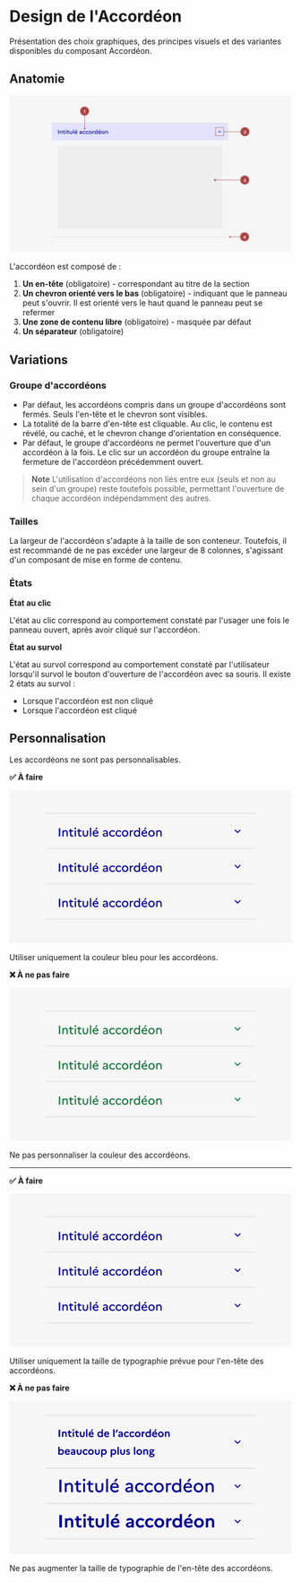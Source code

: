 # Design de l'Accordéon

Présentation des choix graphiques, des principes visuels et des variantes disponibles du composant Accordéon.

## Anatomie

![Anatomie de l'accordéon](./assets/anatomy/anatomy-1.png)

L'accordéon est composé de :

1. **Un en-tête** (obligatoire) - correspondant au titre de la section
2. **Un chevron orienté vers le bas** (obligatoire) - indiquant que le panneau peut s'ouvrir. Il est orienté vers le haut quand le panneau peut se refermer
3. **Une zone de contenu libre** (obligatoire) - masquée par défaut
4. **Un séparateur** (obligatoire)

## Variations

### Groupe d'accordéons

- Par défaut, les accordéons compris dans un groupe d'accordéons sont fermés. Seuls l'en-tête et le chevron sont visibles.
- La totalité de la barre d'en-tête est cliquable. Au clic, le contenu est révélé, ou caché, et le chevron change d'orientation en conséquence.
- Par défaut, le groupe d'accordéons ne permet l'ouverture que d'un accordéon à la fois. Le clic sur un accordéon du groupe entraîne la fermeture de l'accordéon précédemment ouvert.

> **Note**
> L'utilisation d'accordéons non liés entre eux (seuls et non au sein d'un groupe) reste toutefois possible, permettant l'ouverture de chaque accordéon indépendamment des autres.

### Tailles

La largeur de l'accordéon s'adapte à la taille de son conteneur. Toutefois, il est recommandé de ne pas excéder une largeur de 8 colonnes, s'agissant d'un composant de mise en forme de contenu.

### États

**État au clic**

L'état au clic correspond au comportement constaté par l'usager une fois le panneau ouvert, après avoir cliqué sur l'accordéon.

**État au survol**

L'état au survol correspond au comportement constaté par l'utilisateur lorsqu'il survol le bouton d'ouverture de l'accordéon avec sa souris. Il existe 2 états au survol :

- Lorsque l'accordéon est non cliqué
- Lorsque l'accordéon est cliqué

## Personnalisation

Les accordéons ne sont pas personnalisables.

**✅ À faire**

![](./assets/custom/do-1.png)

Utiliser uniquement la couleur bleu pour les accordéons.

**❌ À ne pas faire**

![](./assets/custom/dont-1.png)

Ne pas personnaliser la couleur des accordéons.

---

**✅ À faire**

![](./assets/custom/do-2.png)

Utiliser uniquement la taille de typographie prévue pour l'en-tête des accordéons.

**❌ À ne pas faire**

![](./assets/custom/dont-2.png)

Ne pas augmenter la taille de typographie de l'en-tête des accordéons.
